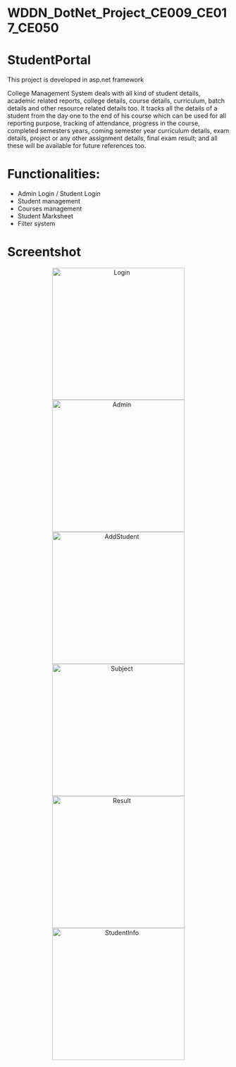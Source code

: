 # WDDN_DotNet_Project_CE009_CE017_CE050
# StudentPortal
This project is developed in asp.net framework

College Management System deals with all kind of student details, academic related reports, college details, course details, curriculum, batch details and other resource related details too. It tracks all the details of a student from the day one to the end of his course which can be used for all reporting purpose, tracking of attendance, progress in the course, completed semesters years, coming semester year curriculum details, exam details, project or any other assignment details, final exam result; and all these will be available for future references too.

# Functionalities:
* Admin Login / Student Login
* Student management 
* Courses management
* Student Marksheet
* Filter system

# Screentshot
<p align="center">
  <img src="https://user-images.githubusercontent.com/55338996/138061949-c1c2611b-6bb1-4d02-a0f1-f7705f0d4e27.png" width="300" title="Login">
  <img src="https://user-images.githubusercontent.com/55338996/138063258-93c9972b-b214-402e-9d04-15de7410f1a3.png" width="300" title="Admin">
  <img src="https://user-images.githubusercontent.com/55338996/138063388-fbf7abb2-e8f4-4416-be20-c78287fa5d25.png" width="300" title="AddStudent">
  <img src="https://user-images.githubusercontent.com/55338996/138063431-6f70e23e-e7d6-42c7-bbff-2e089741e7a9.png" width="300" title="Subject">
  <img src="https://user-images.githubusercontent.com/55338996/138063530-6104dfb9-af16-4269-b22f-3e69a434c2de.png" width="300" title="Result">
  <img src="https://user-images.githubusercontent.com/55338996/138063789-7f5ae096-06d6-42b4-89c5-6358f02d7b62.png" width="300" title="StudentInfo">
</p>



